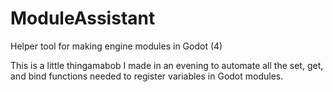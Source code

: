 # ModuleAssistant
 Helper tool for making engine modules in Godot (4)


This is a little thingamabob I made in an evening to automate all the set, get, and bind functions needed to register variables in Godot modules.
